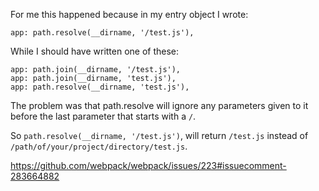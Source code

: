 For me this happened because in my entry object I wrote:

```
app: path.resolve(__dirname, '/test.js'),
```

While I should have written one of these:

```
app: path.join(__dirname, '/test.js'),
app: path.join(__dirname, 'test.js'),
app: path.resolve(__dirname, 'test.js'),
```

The problem was that path.resolve will ignore any parameters given to it before the last parameter that starts with a `/`.

So `path.resolve(__dirname, '/test.js')`, will return `/test.js` instead of `/path/of/your/project/directory/test.js`.

https://github.com/webpack/webpack/issues/223#issuecomment-283664882
